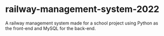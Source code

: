 # railway-management-system-2022
A railway management system made for a school project using Python as the front-end and MySQL for the back-end.

